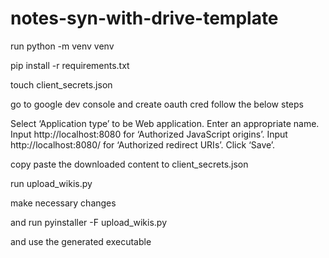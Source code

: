 # notes-syn-with-drive-template

run python -m venv venv

pip install -r requirements.txt

touch client_secrets.json

go to google dev console and create oauth cred follow the below steps

  Select ‘Application type’ to be Web application.
  Enter an appropriate name.
  Input http://localhost:8080 for ‘Authorized JavaScript origins’.
  Input http://localhost:8080/ for ‘Authorized redirect URIs’.
  Click ‘Save’.

copy paste the downloaded content to client_secrets.json

run upload_wikis.py

make necessary changes

and run pyinstaller -F upload_wikis.py

and use the generated executable
